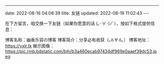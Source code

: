 ---
date: 2022-08-16 04:06:39
title: 友链
updated: 2022-08-19 11:02:43
---<div id="qexo-friends"></div>
<link rel="stylesheet" href="https://cdn.jsdelivr.net/npm/qexo-static@1.1.3/hexo/friends/friends.css"/>
<script src="https://cdn.jsdelivr.net/npm/qexo-static@1.1.3/hexo/friends/friends.js"></script>
<script>loadQexoFriends("qexo-friends", "https://admin-yxlr.tk")</script>
在下方留言，咱交换一下友链（如果你愿意的话 (｡･∀･)ﾉﾞ），按如下格式提供信息：

博客名称：幽香乐容の博客
博客简介：分享必有收获（｡ò ∀ ó｡）
博客地址：https://yxlr.tk
展示图像：https://pic.rmb.bdstatic.com/bjh/b3a460ecab97434df969e0aaef39dc53.jpeg

